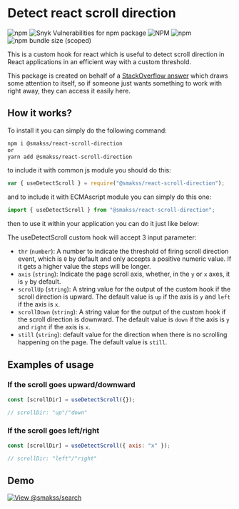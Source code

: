 # Detect react scroll direction

![npm](https://img.shields.io/npm/v/@smakss/react-scroll-direction) ![Snyk Vulnerabilities for npm package](https://img.shields.io/snyk/vulnerabilities/npm/@smakss/react-scroll-direction) ![NPM](https://img.shields.io/npm/l/@smakss/react-scroll-direction) ![npm](https://img.shields.io/npm/dt/@smakss/react-scroll-direction) ![npm bundle size (scoped)](https://img.shields.io/bundlephobia/min/@smakss/react-scroll-direction)

This is a custom hook for react which is useful to detect scroll direction in React applications in an efficient way with a custom threshold.

This package is created on behalf of a [StackOverflow answer](https://stackoverflow.com/a/62497293/11908502) which draws some attention to itself, so if someone just wants something to work with right away, they can access it easily here.

## How it works?

To install it you can simply do the following command:

```bash
npm i @smakss/react-scroll-direction
or
yarn add @smakss/react-scroll-direction
```

to include it with common js module you should do this:

```js
var { useDetectScroll } = require("@smakss/react-scroll-direction");
```

and to include it with ECMAscript module you can simply do this one:

```js
import { useDetectScroll } from "@smakss/react-scroll-direction";
```

then to use it within your application you can do it just like below:

The useDetectScroll custom hook will accept 3 input parameter:

- `thr` (`number`): A number to indicate the threshold of firing scroll direction event, which is `0` by default and only accepts a positive numeric value. If it gets a higher value the steps will be longer.
- `axis` (`string`): Indicate the page scroll axis, whether, in the `y` or `x` axes, it is `y` by default.
- `scrollUp` (`string`): A string value for the output of the custom hook if the scroll direction is upward. The default value is `up` if the axis is `y` and `left` if the axis is `x`.
- `scrollDown` (`string`): A string value for the output of the custom hook if the scroll direction is downward. The default value is `down` if the axis is `y` and `right` if the axis is `x`.
- `still` (`string`): default value for the direction when there is no scrolling happening on the page. The default value is `still`.

## Examples of usage

### If the scroll goes upward/downward

```js
const [scrollDir] = useDetectScroll({});

// scrollDir: "up"/"down"
```

### If the scroll goes left/right

```js
const [scrollDir] = useDetectScroll({ axis: "x" });

// scrollDir: "left"/"right"
```

## Demo

[![View @smakss/search](https://codesandbox.io/static/img/play-codesandbox.svg)](https://codesandbox.io/s/react-scroll-direction-tclwvp?fontsize=14&hidenavigation=1&theme=dark)

